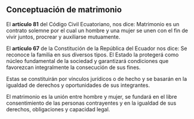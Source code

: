 ## Conceptuación de matrimonio

El **artículo 81** del Código Civil Ecuatoriano, nos dice: Matrimonio es un contrato solemne por el cual un hombre y una mujer se unen con el fin de vivir juntos, procrear y auxiliarse mutuamente.

El **artículo 67** de la Constitución de la República del Ecuador nos dice: Se reconoce la familia en sus diversos tipos. El Estado la protegerá como núcleo fundamental de la sociedad y garantizará condiciones que favorezcan integralmente la consecución de sus fines. 

Estas se constituirán por vínculos jurídicos o de hecho y se basarán en la igualdad de derechos y oportunidades de sus integrantes.

El matrimonio es la unión entre hombre y mujer, se fundará en el libre consentimiento de las personas contrayentes y en la igualdad de sus derechos, obligaciones y capacidad legal.
